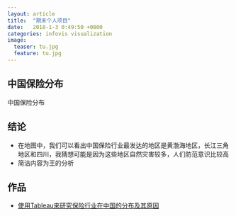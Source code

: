 ```yaml
---
layout: article
title:  "期末个人项目"
date:   2018-1-3 0:49:50 +0800
categories: infovis visualization
image:
  teaser: tu.jpg
  feature: tu.jpg
---
```


## 中国保险分布

中国保险分布

## 结论
- 在地图中，我们可以看出中国保险行业最发达的地区是黄渤海地区，长江三角地区和四川，我猜想可能是因为这些地区自然灾害较多，人们防范意识比较高
- 简洁内容为王的分析

## 作品
- <a href="https://public.tableau.com/views/1_5302/2?:embed=y&:display_count=yes" target="_blank">使用Tableau来研究保险行业在中国的分布及其原因</a>